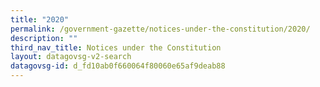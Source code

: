```yaml
---
title: "2020"
permalink: /government-gazette/notices-under-the-constitution/2020/
description: ""
third_nav_title: Notices under the Constitution
layout: datagovsg-v2-search
datagovsg-id: d_fd10ab0f660064f80060e65af9deab88
---
```

